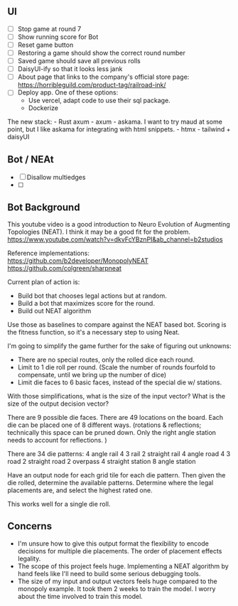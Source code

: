 ## UI
- [ ] Stop game at round 7
- [ ] Show running score for Bot
- [ ] Reset game button
- [ ] Restoring a game should show the correct round number
- [ ] Saved game should save all previous rolls
- [ ] DaisyUI-ify so that it looks less jank
- [ ] About page that links to the company's official store page:
    https://horribleguild.com/product-tag/railroad-ink/
- [ ] Deploy app. One of these options:
    - Use vercel, adapt code to use their sql package.
    - Dockerize


The new stack:
    - Rust axum
        - axum
        - askama. I want to try maud at some point, but I like askama for integrating with html snippets.
    - htmx
    - tailwind + daisyUI

## Bot / NEAt
- [ ] Disallow multiedges
- [ ] 

## Bot Background 
This youtube video is a good introduction to Neuro Evolution of Augmenting Topologies (NEAT). I think it may be a good fit for the problem.
https://www.youtube.com/watch?v=dkvFcYBznPI&ab_channel=b2studios

Reference implementations:
https://github.com/b2developer/MonopolyNEAT
https://github.com/colgreen/sharpneat

Current plan of action is:
- Build bot that chooses legal actions but at random. 
- Build a bot that maximizes score for the round.
- Build out NEAT algorithm

Use those as baselines to compare against the NEAT based bot. Scoring is the fitness function, so it's a necessary step to using Neat.


I'm going to simplify the game further for the sake of figuring out unknowns:

- There are no special routes, only the rolled dice each round.
- Limit to 1 die roll per round. (Scale the number of rounds fourfold to compensate, until we bring up the number of dice)
- Limit die faces to 6 basic faces, instead of the special die w/ stations.

With those simplifications, what is the size of the input vector?
What is the size of the output decision vector?


There are 9 possible die faces. 
There are 49 locations on the board. Each die can be placed one of 8 different ways. (rotations & reflections; technically this space can be pruned down. Only the right angle station needs to account for reflections. )


There are 34 die patterns:
4 angle rail
4 3 rail
2 straight rail
4 angle road
4 3 road
2 straight road
2 overpass
4 straight station
8 angle station


Have an output node for each grid tile for each die pattern. Then given the die rolled, determine the available patterns. Determine where the legal placements are, and select the highest rated one.

This works well for a single die roll.


## Concerns
- I'm unsure how to give this output format the flexibility to encode decisions for multiple die placements.
The order of placement effects legality.
- The scope of this project feels huge. Implementing a NEAT algorithm by hand feels like I'll need to build some serious debugging tools.
- The size of my input and output vectors feels huge compared to the monopoly example. It took them 2 weeks to train the model. I worry about the time involved to train this model.
